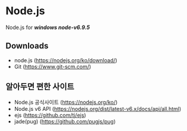 # Node.js #

Node.js for ***windows node-v6.9.5***

Downloads
-
- node.js (https://nodejs.org/ko/download/)
- Git (https://www.git-scm.com/)

알아두면 편한 사이트
-
- Node.js 공식사이트 (https://nodejs.org/ko/)
- Node.js v6 API (https://nodejs.org/dist/latest-v6.x/docs/api/all.html)
- ejs (https://github.com/tj/ejs)
- jade(pug) (https://github.com/pugjs/pug)
